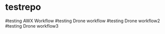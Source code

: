 # testrepo
#testing AWX Workflow
#testing Drone workflow
#testing Drone workflow2
#testing Drone workflow3

